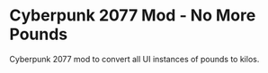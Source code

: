 # Cyberpunk 2077 Mod - No More Pounds

Cyberpunk 2077 mod to convert all UI instances of pounds to kilos.
